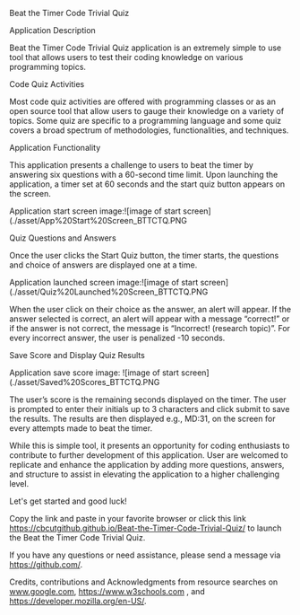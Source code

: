 Beat the Timer Code Trivial Quiz

Application Description

Beat the Timer Code Trivial Quiz application is an extremely simple to use tool that allows users to test their coding knowledge on various programming topics.

Code Quiz Activities

Most code quiz activities are offered with programming classes or as an open source tool that allow users to gauge their knowledge on a variety of topics.  Some quiz are specific to a programming language and some quiz covers a broad spectrum of methodologies, functionalities, and techniques. 

Application Functionality

This application presents a challenge to users to beat the timer by answering six questions with a 60-second time limit.  Upon launching the application, a timer set at 60 seconds and the start quiz button appears on the screen. 

Application start screen image:![image of start screen](./asset/App%20Start%20Screen_BTTCTQ.PNG

Quiz Questions and Answers

Once the user clicks the Start Quiz button, the timer starts, the questions and choice of answers are displayed one at a time. 

Application launched screen image:![image of start screen](./asset/Quiz%20Launched%20Screen_BTTCTQ.PNG

When the user click on their choice as the answer, an alert will appear. If the answer selected is correct, an alert will appear with a message “correct!” or if the answer is not correct, the message is “Incorrect! (research topic)”. For every incorrect answer, the user is penalized -10 seconds.

Save Score and Display Quiz Results

Application save score image: ![image of start screen](./asset/Saved%20Scores_BTTCTQ.PNG

The user’s score is the remaining seconds displayed on the timer. The user is prompted to enter their initials up to 3 characters and click submit to save the results. The results are then displayed e.g., MD:31, on the screen for every attempts made to beat the timer.


While this is simple tool, it presents an opportunity for coding enthusiasts to contribute to further development of this application. User are welcomed to replicate and enhance the application by adding more questions, answers, and structure to assist in elevating the application to a higher challenging level.

Let's get started and good luck!

Copy the link and paste in your favorite browser or click this link https://cbcutgithub.github.io/Beat-the-Timer-Code-Trivial-Quiz/ to launch the Beat the Timer Code Trivial Quiz.

If you have any questions or need assistance, please send a message via https://github.com/.

Credits, contributions and Acknowledgments from resource searches on www.google.com, https://www.w3schools.com , and https://developer.mozilla.org/en-US/.
